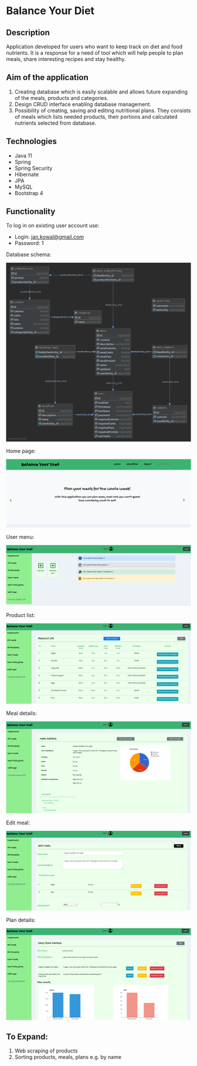 # Balance Your Diet


## Description
Application developed for users who want to keep track on diet and food nutrients. It is a response for a need of tool which will help people to plan meals, share interesting recipes and stay healthy.

## Aim of the application
1. Creating database which is easily scalable and allows future expanding of the meals, products and categories.
2. Design CRUD interface enabling database management.
3. Possibility of creating, saving and editing nutritional plans. They consists of meals which lists needed products, their portions and calculated nutrients selected from database.

## Technologies

- Java 11
- Spring
- Spring Security
- Hibernate
- JPA
- MySQL
- Bootstrap 4

## Functionality

To log in on existing user account use:
- Login: jan.kowal@gmail.com
- Password: 1

Database schema:

![alt text](https://github.com/AndrOwcz/Balance-your-diet/blob/master/zScreenshots/balanceYourDietDB.png "db schema")

Home page:

![alt text](https://github.com/AndrOwcz/Balance-your-diet/blob/master/zScreenshots/homepage.png "home page")

User menu:

![alt text](https://github.com/AndrOwcz/Balance-your-diet/blob/master/zScreenshots/userMenu.png "user menu")

Product list:

![alt text](https://github.com/AndrOwcz/Balance-your-diet/blob/master/zScreenshots/products.png "products")

Meal details:

![alt text](https://github.com/AndrOwcz/Balance-your-diet/blob/master/zScreenshots/mealDetails.png "meal details")

Edit meal:

![alt text](https://github.com/AndrOwcz/Balance-your-diet/blob/master/zScreenshots/editMeal.png "edit meal")

Plan details:

![alt text](https://github.com/AndrOwcz/Balance-your-diet/blob/master/zScreenshots/planDetails.png "plan details")


## To Expand:
1. Web scraping of products
2. Sorting products, meals, plans e.g. by name




